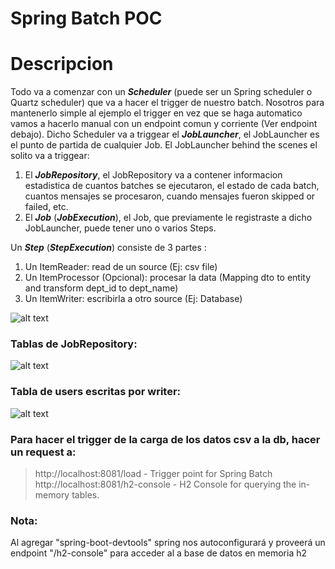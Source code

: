 # Spring Batch POC

# Descripcion
Todo va a comenzar con un ***Scheduler*** (puede ser un Spring scheduler o Quartz scheduler)
que va a hacer el trigger de nuestro batch. Nosotros para mantenerlo simple al ejemplo el trigger en vez 
que se haga automatico vamos a hacerlo manual con un endpoint comun y corriente (Ver endpoint debajo).
Dicho Scheduler va a triggear el ***JobLauncher***,  el JobLauncher es el punto de partida 
de cualquier Job. El JobLauncher behind the scenes el solito va a triggear:
1. El ***JobRepository***, el JobRepository va a contener informacion estadistica de cuantos batches se ejecutaron, 
el estado de cada batch, cuantos mensajes se procesaron, cuando mensajes fueron skipped or failed, etc.
2.  El ***Job*** (***JobExecution***), el Job, que previamente le registraste a dicho JobLauncher, puede tener uno o varios Steps.

Un ***Step*** (***StepExecution***) consiste de 3 partes :
1. Un ItemReader: read de un source (Ej: csv file)
2. Un ItemProcessor (Opcional): procesar la data (Mapping dto to entity and transform dept_id to dept_name)
3. Un ItemWriter: escribirla a otro source (Ej: Database)

![alt text](http://url/to/img.png)

### Tablas de JobRepository:
![alt text](http://url/to/img.png)

### Tabla de users escritas por writer:
![alt text](http://url/to/img.png)

### Para hacer el trigger de la carga de los datos csv a la db, hacer un request a:
> http://localhost:8081/load - Trigger point for Spring Batch
> http://localhost:8081/h2-console - H2 Console for querying the in-memory tables.

### Nota: 
Al agregar "spring-boot-devtools" spring nos autoconfigurará y proveerá un endpoint "/h2-console"
para acceder al a base de datos en memoria h2